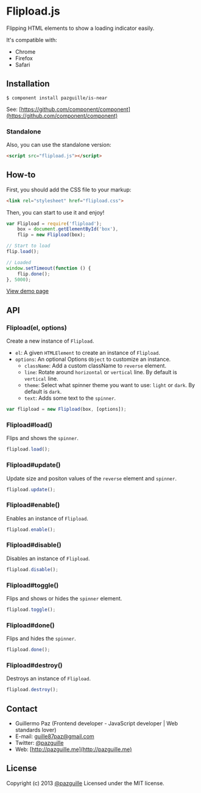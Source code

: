 # Flipload.js

Flipping HTML elements to show a loading indicator easily.

It's compatible with:
- Chrome
- Firefox
- Safari

## Installation

    $ component install pazguille/is-near

See: [https://github.com/component/component](https://github.com/component/component)

### Standalone
Also, you can use the standalone version:
```html
<script src="flipload.js"></script>
```

## How-to

First, you should add the CSS file to your markup:
```html
<link rel="stylesheet" href="flipload.css">
```

Then, you can start to use it and enjoy!
```js
var Flipload = require('flipload');
    box = document.getElementById('box'),
    flip = new Flipload(box);

// Start to load
flip.load();

// Loaded
window.setTimeout(function () {
    flip.done();
}, 5000);
```
[View demo page](http://pazguille.github.io/flipload/)

## API

### Flipload(el, options)
Create a new instance of `Flipload`.
- `el`: A given `HTMLElement` to create an instance of `Flipload`.
- `options`: An optional Options `Object` to customize an instance.
    - `className`: Add a custom className to `reverse` element.
    - `line`: Rotate around `horizontal` or `vertical` line. By default is `vertical` line.
    - `theme`: Select what spinner theme you want to use: `light` or `dark`. By default is `dark`.
    - `text`: Adds some text to the `spinner`.

```js
var flipload = new Flipload(box, [options]);
```

### Flipload#load()
Flips and shows the `spinner`.

```js
flipload.load();
```

### Flipload#update()
Update size and positon values of the `reverse` element and `spinner`.

```js
flipload.update();
```

### Flipload#enable()
Enables an instance of `Flipload`.

```js
flipload.enable();
```

### Flipload#disable()
Disables an instance of `Flipload`.

```js
flipload.disable();
```

### Flipload#toggle()
Flips and shows or hides the `spinner` element.

```js
flipload.toggle();
```

### Flipload#done()
Flips and hides the `spinner`.

```js
flipload.done();
```

### Flipload#destroy()
Destroys an instance of `Flipload`.

```js
flipload.destroy();
```

## Contact
- Guillermo Paz (Frontend developer - JavaScript developer | Web standards lover)
- E-mail: [guille87paz@gmail.com](mailto:guille87paz@gmail.com)
- Twitter: [@pazguille](http://twitter.com/pazguille)
- Web: [http://pazguille.me](http://pazguille.me)


## License
Copyright (c) 2013 [@pazguille](http://twitter.com/pazguille) Licensed under the MIT license.